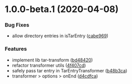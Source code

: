 # 1.0.0-beta.1 (2020-04-08)


### Bug Fixes

* allow directory entries in isTarEntry ([cabe969](https://github.com/EqualMa/tar-transform/commit/cabe96968f3316958fd9f5aa47cb3267c7111319))


### Features

* implement lib tar-transform ([bd48420](https://github.com/EqualMa/tar-transform/commit/bd484209541469b20f4e723bc9e11227c752359a))
* refactor transformer utils ([4f407cd](https://github.com/EqualMa/tar-transform/commit/4f407cddbea2c26fb12bdbd86f0c100efda35e23))
* safely pass tar entry in TarEntryTransformer ([b48b3ca](https://github.com/EqualMa/tar-transform/commit/b48b3cac010f6f20c35ec493c577bcfceaea21f1))
* transformer > options > onEnd ([d4cdfca](https://github.com/EqualMa/tar-transform/commit/d4cdfcad1e2fecf565aa29f0192b9d63a2b3313f))
